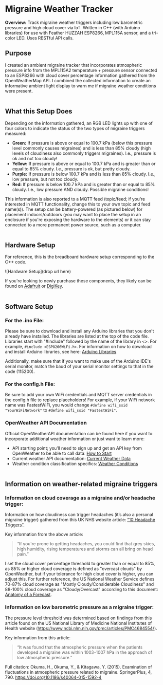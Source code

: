 # Migraine Weather Tracker

__Overview:__ Track migraine weather triggers including low barometric pressure and high cloud cover via IoT. Written in C++ (with Arduino libraries) for use with Feather HUZZAH ESP8266, MPL115A sensor, and a tri-color LED. Uses RESTful API calls.

## Purpose

I created an ambient migraine tracker that incorporates atmospheric pressure info from the MPL115A2 temperature + pressure sensor connected to an ESP8266 with cloud cover percentage information gathered from the OpenWeatherMap API. I combined the collected information to create an informative ambient light display to warn me if migraine weather conditions were present.
<br /><br />

## What this Setup Does

Depending on the information gathered, an RGB LED lights up with one of four colors to indicate the status of the two types of migraine triggers measured:
*	**Green:** If pressure is above or equal to 100.7 kPa (below this pressure level commonly causes migraines) and is less than 85% cloudy (high levels of cloudiness also commonly triggers migraines). I.e., pressure is ok and not too cloudy!
*	**Yellow:** If pressure is above or equal to 100.7 kPa and is greater than or equal to 85% cloudy. I.e., pressure is ok, but pretty cloudy.
*	**Purple:** If pressure is below 100.7 kPa and is less than 85% cloudy. I.e., low pressure, but not too cloudy.
*	**Red:** If pressure is below 100.7 kPa and is greater than or equal to 85% cloudy. I.e., low pressure AND cloudy. Possible migraine conditions!

This information is also reported to a MQTT feed (topic/feed; if you're interested in MQTT functionality, change this to your own topic and feed name(s)). The setup can be battery-powered (as pictured below) for placement indoors/outdoors (you may want to place the setup in an enclosure if you're exposing the hardware to the elements) or it can stay connected to a more permanent power source, such as a computer.
<br /><br />

## Hardware Setup

For reference, this is the breadboard hardware setup corresponding to the C++ code. 

![Hardware Setup](drop url here)

If you're looking to newly purchase these components, they likely can be found on [Adafruit](https://www.adafruit.com) or [DigiKey](https://www.digikey.com).
<br /><br />

## Software Setup

### For the .ino File:
Please be sure to download and install any Arduino libraries that you don't already have installed. The libraries are listed at the top of the code file. Libraries start with "#include" followed by the name of the library in <>. For example, `#include <ESP8266WiFi.h>`. For information on how to download and install Arduino libraries, see here: [Arduino Libraries](https://www.arduino.cc/en/Reference/Libraries)

Additionally, make sure that if you want to make use of the Arduino IDE's serial monitor, match the baud of your serial monitor settings to that in the code (115200).

### For the config.h File:
Be sure to add your own WiFi credentials and MQTT server credentials in the config.h file to replace placeholders!
For example, if your WiFi network name was FastestWiFi, you would change `#define wifi_ssid "YourWiFiNetwork"` to `#define wifi_ssid "FastestWiFi"`.


### OpenWeather API Documentation
Official OpenWeatherAPI documentation can be found here if you want to incorporate additional weather information or just want to learn more: 

* API starting point; you'll need to sign up and get an API key from OpenWeather to be able to call data: [How to Start](https://openweathermap.org/appid)
* Current weather API documentation: [Current Weather Data](https://openweathermap.org/current)
* Weather condition classification specifics: [Weather Conditions](https://openweathermap.org/weather-conditions)
<br /><br />

## Information on weather-related migraine triggers

### Information on cloud coverage as a migraine and/or headache trigger:

Information on how cloudiness can trigger headaches (it’s also a personal migraine trigger) gathered from this UK NHS website article: [“10 Headache Triggers”](https://www.nhs.uk/conditions/headaches/10-headache-triggers/).

Key information from the above article:
>“If you're prone to getting headaches, you could find that grey skies, high humidity, rising temperatures and storms can all bring on head pain.”

I set the cloud cover percentage threshold to greater than or equal to 85%, as 85% or higher cloud coverage is defined as "overcast clouds" by OpenWeather, but if your tolerance for high cloud cover is higher, you can adjust this. For further reference, the US National Weather Service defines 70-87% cloud coverage as "Mostly Cloudy/Considerable Cloudiness" and 88-100% cloud coverage as "Cloudy/Overcast" according to this document: [Anatomy of a Forecast](https://www.weather.gov/media/pah/ServiceGuide/A-forecast.pdf).

### Information on low barometric pressure as a migraine trigger:

The pressure level threshold was determined based on findings from this article found on the US National Library of Medicine National Institutes of Health website (https://www.ncbi.nlm.nih.gov/pmc/articles/PMC4684554/).

Key information from this article:
>“It was found that the atmospheric pressure when the patients developed a migraine was within 1003–1007 hPa in the approach of low atmospheric pressure.”

Full citation: 
Okuma, H., Okuma, Y., & Kitagawa, Y. (2015). Examination of fluctuations in atmospheric pressure related to migraine. SpringerPlus, 4, 790. https://doi.org/10.1186/s40064-015-1592-4
